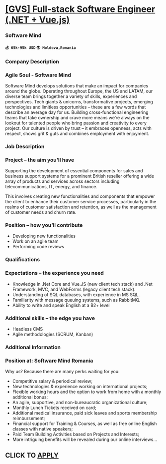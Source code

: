 # [[GVS] Full-stack Software Engineer (.NET + Vue.js)](https://www.remotewlb.com/apply/gvs-full-stack-software-engineer-net-vue-js)  
### Software Mind  
#### `💰 65k-95k USD` `🌎 Moldova,Romania`  

### Company Description

### Agile Soul - Software Mind

Software Mind develops solutions that make an impact for companies around the globe. Operating throughout Europe, the US and LATAM, our diverse team brings together a variety of skills, experiences and perspectives. Tech giants & unicorns, transformative projects, emerging technologies and limitless opportunities – these are a few words that describe an average day for us. Building cross-functional engineering teams that take ownership and crave more means we’re always on the lookout for talented people who bring passion and creativity to every project. Our culture is driven by trust – it embraces openness, acts with respect, shows grit & guts and combines employment with enjoyment.

### Job Description

### Project – the aim you’ll have

Supporting the development of essential components for sales and business support systems for a prominent British reseller offering a wide array of products and services across sectors including telecommunications, IT, energy, and finance.

This involves creating new functionalities and components that empower the client to enhance their customer service processes, particularly in the realms of customer satisfaction and retention, as well as the management of customer needs and churn rate.

### Position – how you’ll contribute

  * Developing new functionalities 
  * Work on an agile team 
  * Performing code reviews 

### Qualifications

### Expectations – the experience you need

  * Knowledge in .Net Core and Vue.JS (new client tech stack) and .Net Framework, MVC, and WebForms (legacy client tech stack). 
  * Understanding of SQL databases, with experience in MS SQL. 
  * Familiarity with message queuing systems, such as RabbitMQ. 
  * Ability to write and speak English at a B2+ level 

### Additional skills – the edge you have

  * Headless CMS 
  * Agile methodologies (SCRUM, Kanban) 

### Additional Information

### Position at: Software Mind Romania

Why us? Because there are many perks waiting for you:

  * Competitive salary & periodical review;
  * New technologies & experience working on international projects;
  * Flexible working hours and the option to work from home with a monthly additional bonus;
  * An agile, supportive, and non-bureaucratic organizational culture;
  * Monthly Lunch Tickets received on card;
  * Additional medical insurance, paid sick leaves and sports membership reimbursement;
  * Financial support for Training & Courses, as well as free online English classes with native speakers;
  * Paid Team Building Activities based on Projects and Interests;
  * More intriguing benefits will be revealed during our online interviews...

  
## CLICK TO [APPLY](https://www.remotewlb.com/apply/gvs-full-stack-software-engineer-net-vue-js)

